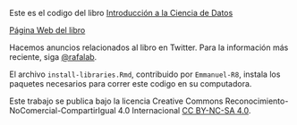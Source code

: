 Este es el codigo del libro [Introducción a la Ciencia de Datos ](https://rafalab.github.io/dslibro/) 

[Página Web del libro](https://rafalab.github.io/dslibro/)

Hacemos anuncios relacionados al libro en Twitter. Para la información más reciente, siga [\@rafalab](https://twitter.com/rafalab).

El archivo `install-libraries.Rmd`, contribuido por `Emmanuel-R8`, instala  los paquetes necesarios para correr este codigo en su computadora.

Este trabajo se publica bajo la licencia Creative Commons Reconocimiento-NoComercial-CompartirIgual 4.0 Internacional [CC BY-NC-SA 4.0](https://creativecommons.org/licenses/by-nc-sa/4.0).


